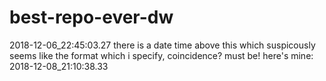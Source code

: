 # best-repo-ever-dw
2018-12-06_22:45:03.27
there is a date time above this which suspicously seems like the format which i specify, coincidence? must be!
here's mine: 2018-12-08_21:10:38.33